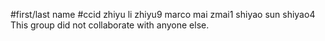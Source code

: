 #first/last name #ccid
zhiyu li          zhiyu9
marco mai         zmai1
shiyao sun        shiyao4
This group did not collaborate with anyone else.
